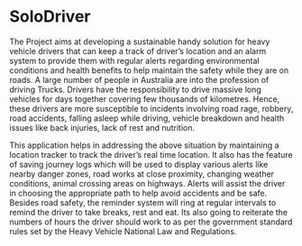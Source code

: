 # SoloDriver

The Project aims at developing a sustainable handy solution for heavy vehicle drivers that can keep a track of driver’s location and an alarm system to provide them with regular alerts regarding environmental conditions and health benefits to help maintain the safety while they are on roads. A large number of people in Australia are into the profession of driving Trucks. Drivers have the responsibility to drive massive long vehicles for days together covering few thousands of kilometres. Hence, these drivers are more susceptible to incidents involving road rage, robbery, road accidents, falling asleep while driving, vehicle breakdown and health issues like back injuries, lack of rest and nutrition.

This application helps in addressing the above situation by maintaining a location tracker to track the driver’s real time location. It also has the feature of saving journey logs which will be used to display various alerts like nearby danger zones, road works at close proximity, changing weather conditions, animal crossing areas on highways. Alerts will assist the driver in choosing the appropriate path to help avoid accidents and be safe. Besides road safety, the reminder system will ring at regular intervals to remind the driver to take breaks, rest and eat. Its also going to reiterate the numbers of hours the driver should work to as per the government standard rules set by the Heavy Vehicle National Law and Regulations.

